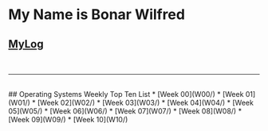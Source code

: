 # My Name is Bonar Wilfred

## [MyLog](TXT/mylog.txt)
<br>
<hr>
<br>
## Operating Systems Weekly Top Ten List
* [Week 00](W00/)
* [Week 01](W01/)
* [Week 02](W02/)
* [Week 03](W03/)
* [Week 04](W04/)
* [Week 05](W05/)
* [Week 06](W06/)
* [Week 07](W07/)
* [Week 08](W08/)
* [Week 09](W09/)
* [Week 10](W10/)
